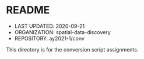 # README
* LAST UPDATED: 2020-09-21
* ORGANIZATION: spatial-data-discovery
* REPOSITORY: ay2021-1/conv

This directory is for the conversion script assignments.
